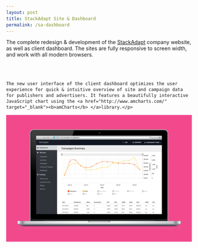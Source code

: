 ```yaml
---
layout: post
title: StackAdapt Site & Dashboard
permalink: /sa-dashboard
---
```


<p class="text-justify">The complete redesign & development of the <a href="http://stackadapt.com" target="_parent">StackAdapt</a> company website, as well as client dashboard. The sites are fully responsive to screen width, and work with all modern browsers. 
	
<br><br>

	The new user interface of the client dashboard optimizes the user experience for quick & intuitive overview of site and campaign data for publishers and advertisers. It features a beautifully interactive JavaScript chart using the <a href="http://www.amcharts.com/" target="_blank"><b>amCharts</b> </a>library.</p>

<img src="../assets/images/dashblk.png">

